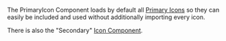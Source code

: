 The PrimaryIcon Component loads by default all [Primary Icons](/icons/primary) so they can easily be included and used without additionally importing every icon.

There is also the "Secondary" [Icon Component](/uilib/components/icon/).
